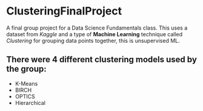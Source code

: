 # ClusteringFinalProject
A final group project for a Data Science Fundamentals class. This uses a dataset from *Kaggle* and a type of **Machine Learning** technique called *Clustering* for grouping data points together, this is unsupervised ML.

## There were 4 different clustering models used by the group:
* K-Means
* BIRCH
* OPTICS
* Hierarchical
